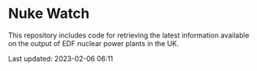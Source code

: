 # Nuke Watch

This repository includes code for retrieving the latest information available on the output of EDF nuclear power plants in the UK.

Last updated: 2023-02-06 06:11